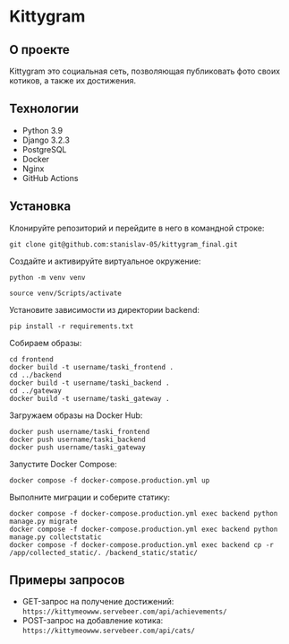 #  Kittygram

## О проекте

Kittygram это социальная сеть, позволяющая публиковать фото своих котиков, а также их достижения.

## Технологии
- Python 3.9
- Django 3.2.3
- PostgreSQL
- Docker
- Nginx
- GitHub Actions

## Установка

Клонируйте репозиторий и перейдите в него в командной строке:
```
git clone git@github.com:stanislav-05/kittygram_final.git
```

Cоздайте и активируйте виртуальное окружение:
```
python -m venv venv
```
```
source venv/Scripts/activate
```
Установите зависимости из директории backend:

```
pip install -r requirements.txt
```
Собираем образы:
```
cd frontend
docker build -t username/taski_frontend .
cd ../backend
docker build -t username/taski_backend .
cd ../gateway
docker build -t username/taski_gateway .
```

Загружаем образы на Docker Hub:
```
docker push username/taski_frontend
docker push username/taski_backend
docker push username/taski_gateway
```

Запустите Docker Compose:
```
docker compose -f docker-compose.production.yml up
```

Выполните миграции и соберите статику:
```
docker compose -f docker-compose.production.yml exec backend python manage.py migrate
docker compose -f docker-compose.production.yml exec backend python manage.py collectstatic
docker compose -f docker-compose.production.yml exec backend cp -r /app/collected_static/. /backend_static/static/
```

## Примеры запросов

- GET-запрос на получение достижений: ```https://kittymeowww.servebeer.com/api/achievements/```
- POST-запрос на добавление котика: ```https://kittymeowww.servebeer.com/api/cats/```
